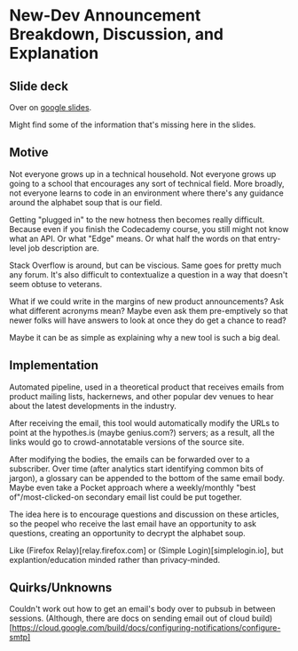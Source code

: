 # New-Dev Announcement Breakdown, Discussion, and Explanation


## Slide deck

Over on [google slides](https://docs.google.com/presentation/d/1oNNFtGpqNN1R32kBidtnlbkIJnazaNr26dnwOrpNtck/edit?usp=drivesdk).

Might find some of the information that's missing here in the slides.


## Motive
Not everyone grows up in a technical household. Not everyone grows up going to a school that encourages any sort of technical field. More broadly, not everyone learns to code in an environment where there's any guidance around the alphabet soup that is our field.

Getting "plugged in" to the new hotness then becomes really difficult. Because even if you finish the Codecademy course, you still might not know what an API. Or what "Edge" means. Or what half the words on that entry-level job description are.

Stack Overflow is around, but can be viscious. Same goes for pretty much any forum. It's also difficult to contextualize a question in a way that doesn't seem obtuse to veterans. 

What if we could write in the margins of new product announcements? Ask what different acronyms mean? Maybe even ask them pre-emptively so that newer folks will have answers to look at once they do get a chance to read? 

Maybe it can be as simple as explaining why a new tool is such a big deal.


## Implementation
Automated pipeline, used in a theoretical product that receives emails from product mailing lists, hackernews, and other popular dev venues to hear about the latest developments in the industry.

After receiving the email, this tool would automatically modify the URLs to point at the hypothes.is (maybe genius.com?) servers; as a result, all the links would go to crowd-annotatable versions of the source site.

After modifying the bodies, the emails can be forwarded over to a subscriber. Over time (after analytics start identifying common bits of jargon), a glossary can be appended to the bottom of the same email body. Maybe even take a Pocket approach where a weekly/monthly "best of"/most-clicked-on secondary email list could be put together.

The idea here is to encourage questions and discussion on these articles, so the peopel who receive the last email have an opportunity to ask questions, creating an opportunity to decrypt the alphabet soup.

Like (Firefox Relay)[relay.firefox.com] or (Simple Login)[simplelogin.io], but explantion/education minded rather than privacy-minded.

## Quirks/Unknowns
Couldn't work out how to get an email's body over to pubsub in between sessions. (Although, there are docs on sending email out of cloud build)[https://cloud.google.com/build/docs/configuring-notifications/configure-smtp]